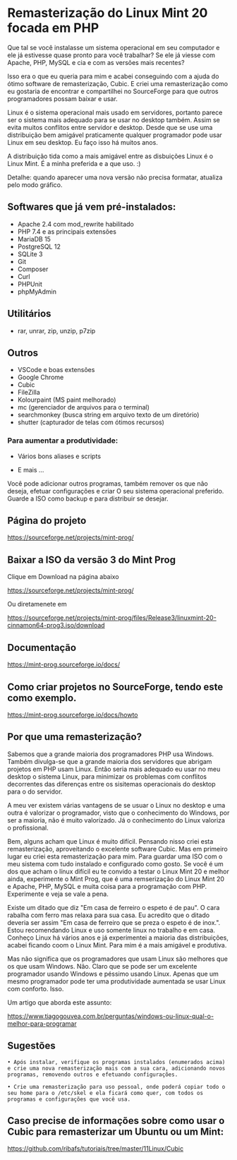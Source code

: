 # Remasterização do Linux Mint 20 focada em PHP

Que tal se você instalasse um sistema operacional em seu computador e ele já estivesse quase pronto para você trabalhar? Se ele já viesse com Apache, PHP, MySQL e cia e com as versões mais recentes?

Isso era o que eu queria para mim e acabei conseguindo com a ajuda do ótimo software de remasterização, Cubic. E criei uma remasterização como eu gostaria de encontrar e compartilhei no SourceForge para que outros programadores possam baixar e usar.

Linux é o sistema operacional mais usado em servidores, portanto parece ser o sistema mais adequado para se usar no desktop também. Assim se evita muitos conflitos entre servidor e desktop. Desde que se use uma distribuição bem amigável praticamente qualquer programador pode usar Linux em seu desktop. Eu faço isso há muitos anos.

A distribuição tida como a mais amigável entre as disbuições Linux é o Linux Mint. É a minha preferida e a que uso. :)

Detalhe: quando aparecer uma nova versão não precisa formatar, atualiza pelo modo gráfico.

## Softwares que já vem pré-instalados:

- Apache 2.4 com mod_rewrite habilitado
- PHP 7.4 e as principais extensões
- MariaDB 15
- PostgreSQL 12
- SQLite 3
- Git
- Composer
- Curl
- PHPUnit
- phpMyAdmin

## Utilitários

- rar, unrar, zip, unzip, p7zip

## Outros

- VSCode e boas extensões
- Google Chrome
- Cubic
- FileZilla
- Kolourpaint (MS paint melhorado) 
- mc (gerenciador de arquivos para o terminal) 
- searchmonkey (busca string em arquivo texto de um diretório) 
- shutter (capturador de telas com ótimos recursos) 

### Para aumentar a produtividade:

- Vários bons aliases e scripts

- E mais ...
 
Você pode adicionar outros programas, também remover os que não deseja, efetuar configurações e criar O seu sistema operacional preferido. Guarde a ISO como backup e para distribuir se desejar.

## Página do projeto

https://sourceforge.net/projects/mint-prog/

## Baixar a ISO da versão 3 do Mint Prog

Clique em Download na página abaixo

https://sourceforge.net/projects/mint-prog/

Ou diretamenete em

https://sourceforge.net/projects/mint-prog/files/Release3/linuxmint-20-cinnamon64-prog3.iso/download

## Documentação

https://mint-prog.sourceforge.io/docs/

## Como criar projetos no SourceForge, tendo este como exemplo.

https://mint-prog.sourceforge.io/docs/howto

## Por que uma remasterização?

Sabemos que a grande maioria dos programadores PHP usa Windows. Também divulga-se que a grande maioria dos servidores que abrigam projetos em PHP usam Linux. 
Então seria mais adequado eu usar no meu desktop o sistema Linux, para minimizar os problemas com conflitos decorrentes das diferenças entre os sisitemas operacionais do desktop para o do servidor.

A meu ver existem várias vantagens de se usuar o Linux no desktop e uma outra é valorizar o programador, visto que o conhecimento do Windows, por ser a maioria, não é muito valorizado. Já o conhecimento do Linux valoriza o profissional.

Bem, alguns acham que Linux é muito difícil. Pensando nisso criei esta remasterização, aproveitando o excelente software Cubic. Mas em primeiro lugar eu criei esta remasterização para mim. Para guardar uma ISO com o meu sistema com tudo instalado e configurado como gosto. Se você é um dos que acham o línux difícil eu te convido a testar o Linux Mint 20 e melhor ainda, experimente o Mint Prog, que é uma remserização do Linux Mint 20 e Apache, PHP, MySQL e muita coisa para a programação com 
PHP. Experimente e veja se vale a pena.

Existe um ditado que diz "Em casa de ferreiro o espeto é de pau". O cara rabalha com ferro mas relaxa para sua casa. Eu acredito que o ditado deveria ser assim "Em casa de ferreiro que se preza o espeto é de inox.". Estou recomendando Linux e uso somente linux no trabalho e em casa. Conheço Linux há vários anos e já experimentei a maioria das distribuições, acabei ficando coom o Linux Mint. Para mim é a mais amigável e produtiva.

Mas não significa que os programadores que usam Linux são melhores que os que usam Windows. Não. Claro que se pode ser um excelente programador usando Windows e péssimo usando Linux. Apenas que um mesmo programador pode ter uma produtividade aumentada se usar Linux com conforto. Isso.

Um artigo que aborda este assunto:

https://www.tiagogouvea.com.br/perguntas/windows-ou-linux-qual-o-melhor-para-programar

## Sugestões

    • Após instalar, verifique os programas instalados (enumerados acima) e crie uma nova remasterização mais com a sua cara, adicionando novos programas, removendo outros e efetuando configurações.

    • Crie uma remasterização para uso pessoal, onde poderá copiar todo o seu home para o /etc/skel e ela ficará como quer, com todos os programas e configurações que você usa.

## Caso precise de informações sobre como usar o Cubic para remasterizar um Ubuntu ou um Mint:

https://github.com/ribafs/tutoriais/tree/master/11Linux/Cubic
